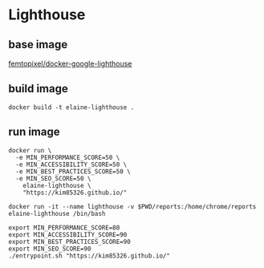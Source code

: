 # Lighthouse

## base image

[femtopixel/docker-google-lighthouse](https://github.com/femtopixel/docker-google-lighthouse/tree/master)

## build image

```
docker build -t elaine-lighthouse .
```

## run image

```
docker run \
  -e MIN_PERFORMANCE_SCORE=50 \
  -e MIN_ACCESSIBILITY_SCORE=50 \
  -e MIN_BEST_PRACTICES_SCORE=50 \
  -e MIN_SEO_SCORE=50 \
    elaine-lighthouse \
    "https://kim85326.github.io/"
```

```
docker run -it --name lighthouse -v $PWD/reports:/home/chrome/reports elaine-lighthouse /bin/bash
```
```
export MIN_PERFORMANCE_SCORE=80
export MIN_ACCESSIBILITY_SCORE=90
export MIN_BEST_PRACTICES_SCORE=90
export MIN_SEO_SCORE=90
./entrypoint.sh "https://kim85326.github.io/"
```
